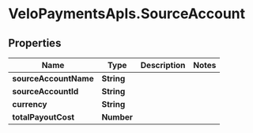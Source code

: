 # VeloPaymentsApIs.SourceAccount

## Properties

Name | Type | Description | Notes
------------ | ------------- | ------------- | -------------
**sourceAccountName** | **String** |  | 
**sourceAccountId** | **String** |  | 
**currency** | **String** |  | 
**totalPayoutCost** | **Number** |  | 


